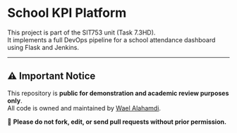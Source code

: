 # School KPI Platform

This project is part of the SIT753 unit (Task 7.3HD).  
It implements a full DevOps pipeline for a school attendance dashboard using Flask and Jenkins.

---

## ⚠️ Important Notice

This repository is **public for demonstration and academic review purposes only**.  
All code is owned and maintained by [Wael Alahamdi](https://github.com/WaelAlahamdi).

🛑 **Please do not fork, edit, or send pull requests without prior permission.**
